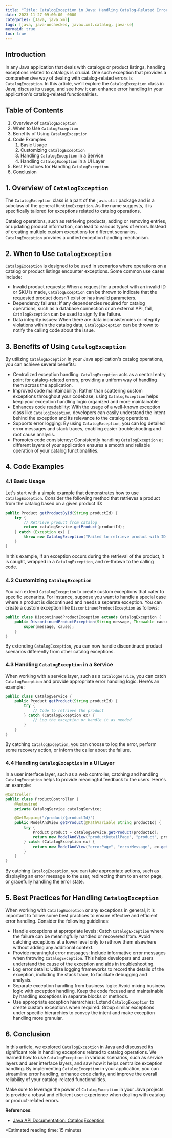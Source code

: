 ```yaml
---
title: "Title: CatalogException in Java: Handling Catalog-Related Errors with Efficiency"
date: 2023-11-27 09:00:00 -0000
categories: [Java, java.xml]
tags: [java, java-unchecked, javax.xml.catalog, java-se]
mermaid: true
toc: true
---
```



## Introduction
In any Java application that deals with catalogs or product listings, handling exceptions related to catalogs is crucial. One such exception that provides a comprehensive way of dealing with catalog-related errors is `CatalogException`. In this article, we'll explore the `CatalogException` class in Java, discuss its usage, and see how it can enhance error handling in your application's catalog-related functionalities.

## Table of Contents
1. Overview of `CatalogException`
2. When to Use `CatalogException`
3. Benefits of Using `CatalogException`
4. Code Examples
    1. Basic Usage
    2. Customizing `CatalogException`
    3. Handling `CatalogException` in a Service
    4. Handling `CatalogException` in a UI Layer
5. Best Practices for Handling `CatalogException`
6. Conclusion

## 1. Overview of `CatalogException`
The `CatalogException` class is a part of the `java.util` package and is a subclass of the general `RuntimeException`. As the name suggests, it is specifically tailored for exceptions related to catalog operations.

Catalog operations, such as retrieving products, adding or removing entries, or updating product information, can lead to various types of errors. Instead of creating multiple custom exceptions for different scenarios, `CatalogException` provides a unified exception handling mechanism.

## 2. When to Use `CatalogException`
`CatalogException` is designed to be used in scenarios where operations on a catalog or product listings encounter exceptions. Some common use cases include:

- Invalid product requests: When a request for a product with an invalid ID or SKU is made, `CatalogException` can be thrown to indicate that the requested product doesn't exist or has invalid parameters.
- Dependency failures: If any dependencies required for catalog operations, such as a database connection or an external API, fail, `CatalogException` can be used to signify the failure.
- Data integrity issues: When there are data inconsistencies or integrity violations within the catalog data, `CatalogException` can be thrown to notify the calling code about the issue.

## 3. Benefits of Using `CatalogException`
By utilizing `CatalogException` in your Java application's catalog operations, you can achieve several benefits:

- Centralized exception handling: `CatalogException` acts as a central entry point for catalog-related errors, providing a uniform way of handling them across the application.
- Improved code maintainability: Rather than scattering custom exceptions throughout your codebase, using `CatalogException` helps keep your exception handling logic organized and more maintainable.
- Enhances code readability: With the usage of a well-known exception class like `CatalogException`, developers can easily understand the intent behind the exception and its relevance to the catalog operations.
- Supports error logging: By using `CatalogException`, you can log detailed error messages and stack traces, enabling easier troubleshooting and root cause analysis.
- Promotes code consistency: Consistently handling `CatalogException` at different layers of your application ensures a smooth and reliable operation of your catalog functionalities.

## 4. Code Examples

### 4.1 Basic Usage
Let's start with a simple example that demonstrates how to use `CatalogException`. Consider the following method that retrieves a product from the catalog based on a given product ID:

```java
public Product getProductById(String productId) {
    try {
        // Retrieve product from catalog
        return catalogService.getProduct(productId);
    } catch (Exception ex) {
        throw new CatalogException("Failed to retrieve product with ID: " + productId, ex);
    }
}
```

In this example, if an exception occurs during the retrieval of the product, it is caught, wrapped in a `CatalogException`, and re-thrown to the calling code.

### 4.2 Customizing `CatalogException`
You can extend `CatalogException` to create custom exceptions that cater to specific scenarios. For instance, suppose you want to handle a special case where a product is discontinued and needs a separate exception. You can create a custom exception like `DiscontinuedProductException` as follows:

```java
public class DiscontinuedProductException extends CatalogException {
    public DiscontinuedProductException(String message, Throwable cause) {
        super(message, cause);
    }
}
```

By extending `CatalogException`, you can now handle discontinued product scenarios differently from other catalog exceptions.

### 4.3 Handling `CatalogException` in a Service
When working with a service layer, such as a `CatalogService`, you can catch `CatalogException` and provide appropriate error handling logic. Here's an example:

```java
public class CatalogService {
    public Product getProduct(String productId) {
        try {
            // Code to retrieve the product
        } catch (CatalogException ex) {
            // Log the exception or handle it as needed
        }
    }
}
```

By catching `CatalogException`, you can choose to log the error, perform some recovery action, or inform the caller about the failure.

### 4.4 Handling `CatalogException` in a UI Layer
In a user interface layer, such as a web controller, catching and handling `CatalogException` helps to provide meaningful feedback to the users. Here's an example:

```java
@Controller
public class ProductController {
    @Autowired
    private CatalogService catalogService;

    @GetMapping("/product/{productId}")
    public ModelAndView getProduct(@PathVariable String productId) {
        try {
            Product product = catalogService.getProduct(productId);
            return new ModelAndView("productDetailPage", "product", product);
        } catch (CatalogException ex) {
            return new ModelAndView("errorPage", "errorMessage", ex.getMessage());
        }
    }
}
```

By catching `CatalogException`, you can take appropriate actions, such as displaying an error message to the user, redirecting them to an error page, or gracefully handling the error state.

## 5. Best Practices for Handling `CatalogException`
When working with `CatalogException` or any exceptions in general, it is important to follow some best practices to ensure effective and efficient error handling. Consider the following guidelines:

- Handle exceptions at appropriate levels: Catch `CatalogException` where the failure can be meaningfully handled or recovered from. Avoid catching exceptions at a lower level only to rethrow them elsewhere without adding any additional context.
- Provide meaningful error messages: Include informative error messages when throwing `CatalogException`. This helps developers and users understand the cause of the exception and aids in troubleshooting.
- Log error details: Utilize logging frameworks to record the details of the exception, including the stack trace, to facilitate debugging and analysis.
- Separate exception handling from business logic: Avoid mixing business logic with exception handling. Keep the code focused and maintainable by handling exceptions in separate blocks or methods.
- Use appropriate exception hierarchies: Extend `CatalogException` to create custom exceptions when required. Group similar exceptions under specific hierarchies to convey the intent and make exception handling more granular.

## 6. Conclusion
In this article, we explored `CatalogException` in Java and discussed its significant role in handling exceptions related to catalog operations. We learned how to use `CatalogException` in various scenarios, such as service layers and user interface layers, and saw how it helps centralize exception handling. By implementing `CatalogException` in your application, you can streamline error handling, enhance code clarity, and improve the overall reliability of your catalog-related functionalities.

Make sure to leverage the power of `CatalogException` in your Java projects to provide a robust and efficient user experience when dealing with catalog or product-related errors.

**References**:
- [Java API Documentation: CatalogException](https://docs.oracle.com/en/java/javase/11/docs/api/java.base/java/util/CatalogException.html)

*Estimated reading time: 15 minutes